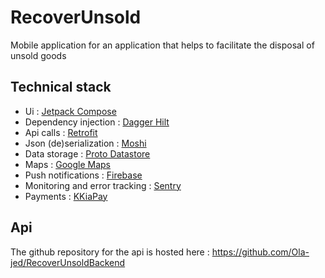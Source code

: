# RecoverUnsold
Mobile application for an application that helps to facilitate the disposal of unsold goods

## Technical stack
- Ui : [Jetpack Compose](https://developer.android.com/jetpack/compose)
- Dependency injection : [Dagger Hilt](https://dagger.dev/hilt/)
- Api calls : [Retrofit](https://square.github.io/retrofit/)
- Json (de)serialization : [Moshi](https://github.com/square/moshi)
- Data
  storage : [Proto Datastore](https://developer.android.com/topic/libraries/architecture/datastore)
- Maps : [Google Maps](https://developers.google.com/maps)
- Push notifications : [Firebase](https://firebase.google.com/)
- Monitoring and error tracking : [Sentry](https://sentry.io/)
- Payments : [KKiaPay](https://kkiapay.me/)

## Api
The github repository for the api is hosted here : https://github.com/Ola-jed/RecoverUnsoldBackend
